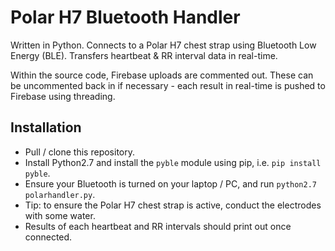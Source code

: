 # Polar H7 Bluetooth Handler

Written in Python. Connects to a Polar H7 chest strap using Bluetooth Low Energy (BLE). Transfers heartbeat & RR interval data in real-time.

Within the source code, Firebase uploads are commented out. These can be uncommented back in if necessary - each result in real-time is pushed to Firebase using threading.

## Installation

- Pull / clone this repository.
- Install Python2.7 and install the `pyble` module using pip, i.e. `pip install pyble`.
- Ensure your Bluetooth is turned on your laptop / PC, and run `python2.7 polarhandler.py`.
- Tip: to ensure the Polar H7 chest strap is active, conduct the electrodes with some water.
- Results of each heartbeat and RR intervals should print out once connected.
